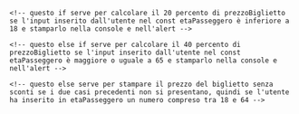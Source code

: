 <!-- comincio chiamando due const, uno chiamato numeroChilometri e l'altro chiamato etaPasseggero, con all'interno la richiesta di un input numerico "parseInt(prompt()); -->

<!-- chiamo un const che contiene il prezzo del biglietto base chiamato prezzoBiglietto dandogli il valore con l'operazione prezzoBiglietto = numeroChilometri * 0.21 -->

<!-- chiamo un let prezzoBigliettoRidotto -->

<!-- creo un "if(etaPasseggero < 18){ prezzoBigliettoRidotto = prezzoBiglietto * 0.8; console.log(prezzoBigliettoRidotto); alert(prezzoBigliettoRidotto);}" -->
    <!-- questo if serve per calcolare il 20 percento di prezzoBiglietto se l'input inserito dall'utente nel const etaPasseggero è inferiore a 18 e stamparlo nella console e nell'alert -->

<!-- creo un else if  "else if (etaPasseggero >= 65) {let prezzoBigliettoRidotto = prezzoBiglietto * 0.6; console.log(prezzoBigliettoRidotto); alert(prezzoBigliettoRidotto);}" -->
    <!-- questo else if serve per calcolare il 40 percento di prezzoBiglietto se l'input inserito dall'utente nel const etaPasseggero è maggiore o uguale a 65 e stamparlo nella console e nell'alert -->

<!-- creo un "else {console.log(prezzoBiglietto); alert(prezzoBiglietto);} -->
    <!-- questo else serve per stampare il prezzo del biglietto senza sconti se i due casi precedenti non si presentano, quindi se l'utente ha inserito in etaPasseggero un numero compreso tra 18 e 64 -->

<!-- ATTENZIONE -->
<!-- ho messo lo sfondo rosso momentaneamente perché sennò mi si bruciano le retine -->